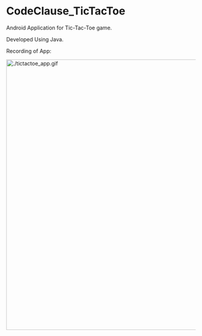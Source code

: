 # CodeClause_TicTacToe
Android Application for Tic-Tac-Toe game.

Developed Using Java.

Recording of App:

<img src="./tictactoe_app.gif" alt="./tictactoe_app.gif" height="720">
